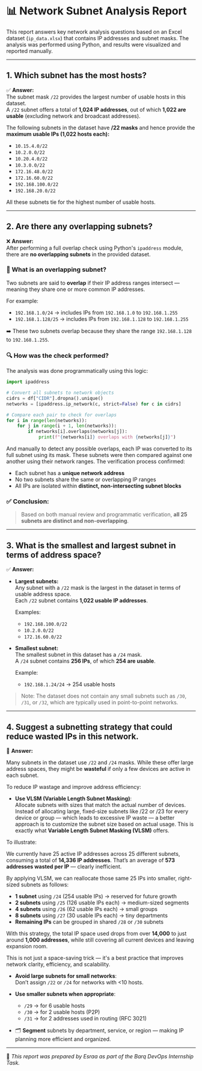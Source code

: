 
# 📊 Network Subnet Analysis Report

This report answers key network analysis questions based on an Excel dataset (`ip_data.xlsx`) that contains IP addresses and subnet masks. The analysis was performed using Python, and results were visualized and reported manually.

---

## 1. Which subnet has the most hosts?

✅ **Answer:**  
The subnet mask `/22` provides the largest number of usable hosts in this dataset.  
A `/22` subnet offers a total of **1,024 IP addresses**, out of which **1,022 are usable** (excluding network and broadcast addresses).

The following subnets in the dataset have **/22 masks** and hence provide the **maximum usable IPs (1,022 hosts each):**

- `10.15.4.0/22`  
- `10.2.0.0/22`  
- `10.20.4.0/22`  
- `10.3.0.0/22`  
- `172.16.48.0/22`  
- `172.16.60.0/22`  
- `192.168.100.0/22`  
- `192.168.20.0/22`  

All these subnets tie for the highest number of usable hosts.

---

## 2. Are there any overlapping subnets?

❌ **Answer:**  
After performing a full overlap check using Python's `ipaddress` module, there are **no overlapping subnets** in the provided dataset.



### 🧠 What is an overlapping subnet?

Two subnets are said to **overlap** if their IP address ranges intersect — meaning they share one or more common IP addresses.

For example:
- `192.168.1.0/24` → includes IPs from `192.168.1.0` to `192.168.1.255`
- `192.168.1.128/25` → includes IPs from `192.168.1.128` to `192.168.1.255`

➡️ These two subnets overlap because they share the range `192.168.1.128` to `192.168.1.255`.



### 🔍 How was the check performed?

The analysis was done programmatically using this logic:

```python
import ipaddress

# Convert all subnets to network objects
cidrs = df["CIDR"].dropna().unique()
networks = [ipaddress.ip_network(c, strict=False) for c in cidrs]

# Compare each pair to check for overlaps
for i in range(len(networks)):
    for j in range(i + 1, len(networks)):
        if networks[i].overlaps(networks[j]):
            print(f"{networks[i]} overlaps with {networks[j]}")
```

And manually to detect any possible overlaps, each IP was converted to its full subnet using its mask. These subnets were then compared against one another using their network ranges. The verification process confirmed:

- Each subnet has a **unique network address**
- No two subnets share the same or overlapping IP ranges
- All IPs are isolated within **distinct, non-intersecting subnet blocks**



### ✅ Conclusion:

> Based on both manual review and programmatic verification, **all 25 subnets are distinct and non-overlapping**.  

---
## 3. What is the smallest and largest subnet in terms of address space?

✅ **Answer:**

- **Largest subnets:**  
  Any subnet with a `/22` mask is the largest in the dataset in terms of usable address space.  
  Each `/22` subnet contains **1,022 usable IP addresses**.

  Examples:
  - `192.168.100.0/22`
  - `10.2.0.0/22`
  - `172.16.60.0/22`

- **Smallest subnet:**  
  The smallest subnet in this dataset has a `/24` mask.  
  A `/24` subnet contains **256 IPs**, of which **254 are usable**.

  Example:
  - `192.168.1.24/24` → 254 usable hosts

> Note: The dataset does not contain any small subnets such as `/30`, `/31`, or `/32`, which are typically used in point-to-point networks.

---

## 4. Suggest a subnetting strategy that could reduce wasted IPs in this network.

📌 **Answer:**

Many subnets in the dataset use `/22` and `/24` masks. While these offer large address spaces, they might be **wasteful** if only a few devices are active in each subnet.

To reduce IP wastage and improve address efficiency:

- **Use VLSM (Variable Length Subnet Masking)**:  
  Allocate subnets with sizes that match the actual number of devices.
  Instead of allocating large, fixed-size subnets like /22 or /23 for every device or group — which leads to excessive IP waste — a better approach is to customize the subnet size based on actual usage. This is exactly what **Variable Length Subnet Masking (VLSM)** offers.

To illustrate:

We currently have 25 active IP addresses across 25 different subnets, consuming a total of **14,336 IP addresses**. That’s an average of **573 addresses wasted per IP** — clearly inefficient.

By applying VLSM, we can reallocate those same 25 IPs into smaller, right-sized subnets as follows:

- **1 subnet** using `/24` (254 usable IPs) → reserved for future growth  
- **2 subnets** using `/25` (126 usable IPs each) → medium-sized segments  
- **4 subnets** using `/26` (62 usable IPs each) → small groups  
- **8 subnets** using `/27` (30 usable IPs each) → tiny departments  
- **Remaining IPs** can be grouped in shared `/28` or `/30` subnets  

With this strategy, the total IP space used drops from over **14,000** to just around **1,000 addresses**, while still covering all current devices and leaving expansion room.

This is not just a space-saving trick — it's a best practice that improves network clarity, efficiency, and scalability.


- **Avoid large subnets for small networks**:  
  Don’t assign `/22` or `/24` for networks with <10 hosts.

- **Use smaller subnets when appropriate**:  
  - `/29` → for 6 usable hosts  
  - `/30` → for 2 usable hosts (P2P)  
  - `/31` → for 2 addresses used in routing (RFC 3021)

- 🗂️ **Segment** subnets by department, service, or region — making IP planning more efficient and organized.

---

📁 *This report was prepared by Esraa as part of the Barq DevOps Internship Task.*
